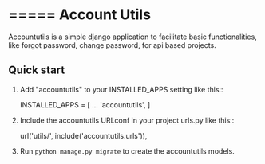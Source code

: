 =====
Account Utils
=====

Accountutils is a simple django application to facilitate basic functionalities, like forgot password, change password, for api based projects.

Quick start
-----------

1. Add "accountutils" to your INSTALLED_APPS setting like this::

    INSTALLED_APPS = [
        ...
        'accountutils',
    ]

2. Include the accountutils URLconf in your project urls.py like this::

    url('utils/', include('accountutils.urls')),

3. Run `python manage.py migrate` to create the accountutils models.
